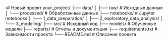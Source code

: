 ›# Новый проект
your_project/
├── data/
│   ├── raw/              # Исходные данные
│   └── processed/        # Обработанные данные
├── notebooks/            # Jupyter notebooks
│   ├── 1_data_preparation/
│   ├── 2_exploratory_data_analysis/
│   └── 3_modeling/
├── src/                  # Исходный код
├── models/              # Обученные модели
├── reports/             # Отчеты и документация
├── requirements.txt     # Зависимости проекта
└── README.md           # Описание проекта